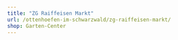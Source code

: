 ```yaml
---
title: "ZG Raiffeisen Markt"
url: /ottenhoefen-im-schwarzwald/zg-raiffeisen-markt/
shop: Garten-Center
---
```

